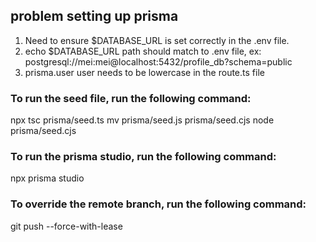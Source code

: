 ## problem setting up prisma

1. Need to ensure $DATABASE_URL is set correctly in the .env file.
2. echo $DATABASE_URL path should match to .env file, ex: postgresql://mei:mei@localhost:5432/profile_db?schema=public
3. prisma.user user needs to be lowercase in the route.ts file

### To run the seed file, run the following command:

npx tsc prisma/seed.ts
mv prisma/seed.js prisma/seed.cjs
node prisma/seed.cjs

### To run the prisma studio, run the following command:

npx prisma studio

### To override the remote branch, run the following command:

git push --force-with-lease
